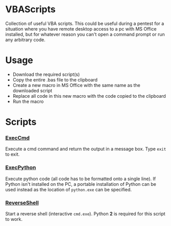 # VBAScripts
Collection of useful VBA scripts. This could be useful during a pentest for a situation where you have remote desktop access to a pc with MS Office installed, but for whatever reason you can't open a command prompt or run any arbitrary code.

# Usage
 - Download the required script(s)
 - Copy the entire .bas file to the clipboard
 - Create a new macro in MS Office with the same name as the downloaded script
 - Replace all code in this new macro with the code copied to the clipboard
 - Run the macro

# Scripts

### [ExecCmd](https://github.com/joseph-dillon/VBAScripts/tree/master/ExecCmd)
Execute a cmd command and return the output in a message box. Type `exit` to exit.

### [ExecPython](https://github.com/joseph-dillon/VBAScripts/tree/master/ExecPython)
Execute python code (all code has to be formatted onto a single line). If Python isn't installed on the PC, a portable installation of Python can be used instead as the location of `python.exe` can be specified.

### [ReverseShell](https://github.com/joseph-dillon/VBAScripts/tree/master/ReverseShell)
Start a reverse shell (interactive `cmd.exe`). Python **2** is required for this script to work.
